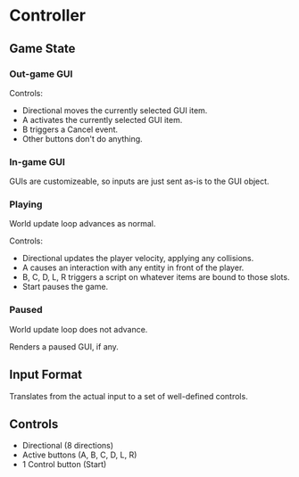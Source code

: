 # Controller

## Game State

### Out-game GUI

Controls:

- Directional moves the currently selected GUI item.
- A activates the currently selected GUI item.
- B triggers a Cancel event.
- Other buttons don't do anything.

### In-game GUI

GUIs are customizeable, so inputs are just sent as-is to the GUI object.

### Playing

World update loop advances as normal.

Controls:

- Directional updates the player velocity, applying any collisions.
- A causes an interaction with any entity in front of the player.
- B, C, D, L, R triggers a script on whatever items are bound to those slots.
- Start pauses the game.

### Paused

World update loop does not advance.

Renders a paused GUI, if any.

## Input Format

Translates from the actual input to a set of well-defined controls.

## Controls

- Directional (8 directions)
- Active buttons (A, B, C, D, L, R)
- 1 Control button (Start)
